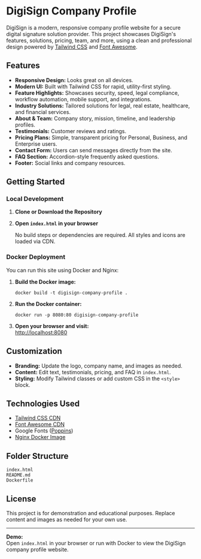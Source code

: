 # DigiSign Company Profile

DigiSign is a modern, responsive company profile website for a secure digital signature solution provider. This project showcases DigiSign's features, solutions, pricing, team, and more, using a clean and professional design powered by [Tailwind CSS](https://tailwindcss.com/) and [Font Awesome](https://fontawesome.com/).

## Features

- **Responsive Design:** Looks great on all devices.
- **Modern UI:** Built with Tailwind CSS for rapid, utility-first styling.
- **Feature Highlights:** Showcases security, speed, legal compliance, workflow automation, mobile support, and integrations.
- **Industry Solutions:** Tailored solutions for legal, real estate, healthcare, and financial services.
- **About & Team:** Company story, mission, timeline, and leadership profiles.
- **Testimonials:** Customer reviews and ratings.
- **Pricing Plans:** Simple, transparent pricing for Personal, Business, and Enterprise users.
- **Contact Form:** Users can send messages directly from the site.
- **FAQ Section:** Accordion-style frequently asked questions.
- **Footer:** Social links and company resources.

## Getting Started

### Local Development

1. **Clone or Download the Repository**

2. **Open `index.html` in your browser**

   No build steps or dependencies are required. All styles and icons are loaded via CDN.

### Docker Deployment

You can run this site using Docker and Nginx:

1. **Build the Docker image:**
   ```
   docker build -t digisign-company-profile .
   ```

2. **Run the Docker container:**
   ```
   docker run -p 8080:80 digisign-company-profile
   ```

3. **Open your browser and visit:**  
   [http://localhost:8080](http://localhost:8080)

## Customization

- **Branding:** Update the logo, company name, and images as needed.
- **Content:** Edit text, testimonials, pricing, and FAQ in `index.html`.
- **Styling:** Modify Tailwind classes or add custom CSS in the `<style>` block.

## Technologies Used

- [Tailwind CSS CDN](https://cdn.tailwindcss.com/)
- [Font Awesome CDN](https://cdnjs.cloudflare.com/ajax/libs/font-awesome/6.4.0/css/all.min.css)
- Google Fonts ([Poppins](https://fonts.google.com/specimen/Poppins))
- [Nginx Docker Image](https://hub.docker.com/_/nginx)

## Folder Structure

```
index.html
README.md
Dockerfile
```

## License

This project is for demonstration and educational purposes. Replace content and images as needed for your own use.

---

**Demo:**  
Open `index.html` in your browser or run with Docker to view the DigiSign company profile website.
